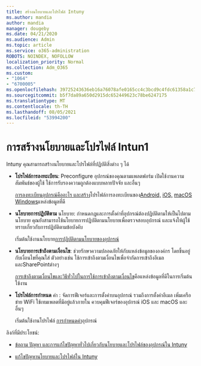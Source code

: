 ```yaml
---
title: สร้างนโยบายและโปรไฟล์ Intuny
ms.author: mandia
author: mandia
manager: dougeby
ms.date: 04/21/2020
ms.audience: Admin
ms.topic: article
ms.service: o365-administration
ROBOTS: NOINDEX, NOFOLLOW
localization_priority: Normal
ms.collection: Adm_O365
ms.custom:
- "1064"
- "6700005"
ms.openlocfilehash: 39725243636eb16a76078afe0165cc4c3bcd9c4fdc61358a1c75b6b310956c41
ms.sourcegitcommit: b5f7da89a650d2915dc652449623c78be6247175
ms.translationtype: MT
ms.contentlocale: th-TH
ms.lasthandoff: 08/05/2021
ms.locfileid: "53994200"
---
```

# <a name="creating-intune-policy-and-profiles"></a>การสร้างนโยบายและโปรไฟล์ Intun1

Intuny คุณสามารถสร้างนโยบายและโปรไฟล์ที่ปฏิบัติสิ่งต่าง ๆ ได้

- **โปรไฟล์การลงทะเบียน**: Preconfigure อุปกรณ์ของคุณตามแพลตฟอร์ม เปิดใช้งานความสัมพันธ์ของผู้ใช้ ใช้การรับรองความถูกต้องแบบหลายปัจจัย และอื่นๆ

  [การลงทะเบียนอุปกรณ์คืออะไร และสร้าง](https://docs.microsoft.com/intune/device-enrollment)โปรไฟล์การลงทะเบียนของ[Android,](https://docs.microsoft.com/intune/android-enroll) [iOS,](https://docs.microsoft.com/intune/ios-enroll) [macOS](https://docs.microsoft.com/intune/macos-enroll) [Windows](https://docs.microsoft.com/intune/windows-enrollment-methods)แหล่งข้อมูลที่ดี

- **นโยบายการปฏิบัติตาม** นโยบาย: กําหนดกฎและการตั้งค่าที่อุปกรณ์ต้องปฏิบัติตามให้เป็นไปตามนโยบาย คุณยังสามารถใช้นโยบายการปฏิบัติตามนโยบายเพื่อตรวจสอบอุปกรณ์ และแจ้งให้ผู้ใช้ทราบเกี่ยวกับการปฏิบัติตามข้อบังคับ

  เริ่มต้นใช้งานนโยบาย[การปฏิบัติตามนโยบายของอุปกรณ์](https://docs.microsoft.com/intune/device-compliance-get-started)
- **นโยบายการเข้าถึงตามเงื่อนไข**: ช่วยรักษาความปลอดภัยให้กับแหล่งข้อมูลขององค์กร โดยขึ้นอยู่กับเงื่อนไขที่คุณใส่ ตัวอย่างเช่น ใช้การเข้าถึงตามเงื่อนไขเพื่อจํากัดการเข้าถึงอีเมลและSharePointต่างๆ

  [การเข้าถึงตามเงื่อนไขและ](https://docs.microsoft.com/intune/conditional-access)[วิธีทั่วไปในการใช้การเข้าถึงตามเงื่อนไข](https://docs.microsoft.com/intune/conditional-access-intune-common-ways-use)คือแหล่งข้อมูลที่ดีในการเริ่มต้นใช้งาน

- **โปรไฟล์การกําหนด** ค่า : จัดการฟีเจอร์และการตั้งค่าบนอุปกรณ์ รวมถึงการตั้งค่าอีเมล เพิ่มเครือข่าย WiFi ใช้เทมเพลตที่มีอยู่แล้วภายใน ควบคุมฟีเจอร์ของอุปกรณ์ iOS และ macOS และอื่นๆ

  เริ่มต้นใช้งานโปรไฟล์ [การกําหนดค่า](https://docs.microsoft.com/intune/device-profiles)อุปกรณ์

ลิงก์ที่มีประโยชน์:

- [ข้อถาม ปัญหา และการแก้ไขปัญหาทั่วไปเกี่ยวกับนโยบายและโปรไฟล์ของอุปกรณ์ใน Intuny](https://docs.microsoft.com/intune/device-profile-troubleshoot)

- [แก้ไขปัญหานโยบายและโปรไฟล์ใน Intuny](https://docs.microsoft.com/troubleshoot/mem/intune/troubleshoot-policies-in-microsoft-intune)
